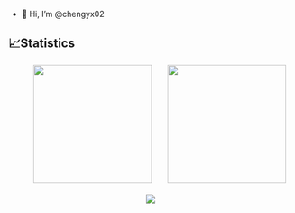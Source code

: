 - 👋 Hi, I’m @chengyx02

## 📈Statistics

<div align="center">
<span>  </span>
<img height="210px" src="https://streak-stats.demolab.com/?user=chengyx02" /><span>  </span><img height="210px" src="https://github-readme-stats-nu-wheat-17.vercel.app/api/top-langs/?username=chengyx02&layout=compact" />
<span>  </span>
</div>

<!-- <img align="center" src="https://github-readme-stats-nu-wheat-17.vercel.app/api?username=chengyx02&show_icons=true&hide=stars,prs,issues&include_all_commits=true&count_private=true" /> -->

<div align="center">
    <img src="https://github-readme-activity-graph.vercel.app/graph?username=chengyx02&theme=minimal" />
</div>

<!-- <div align="center"> 
    <img src="https://raw.githubusercontent.com/chengyx02/chengyx02/output/github-contribution-grid-snake.svg" />
</div> -->

<!---
chengyx02/chengyx02 is a ✨ special ✨ repository because its `README.md` (this file) appears on your GitHub profile.
You can click the Preview link to take a look at your changes.
--->
